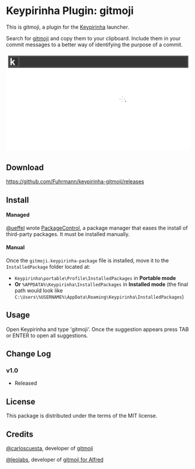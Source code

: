 # Keypirinha Plugin: gitmoji

This is gitmoji, a plugin for the
[Keypirinha](http://keypirinha.com) launcher.

Search for [gitmoji](https://github.com/carloscuesta/gitmoji) and copy them to your clipboard. Include them in your commit messages to a better way of identifying the purpose of a commit.

![Demo](usage.gif)

## Download

https://github.com/Fuhrmann/keypirinha-gitmoji/releases


## Install

#### Managed

[@ueffel](https://github.com/ueffel) wrote [PackageControl](https://github.com/ueffel/Keypirinha-PackageControl), a package manager that eases the install of third-party packages.
It must be installed manually.

#### Manual

Once the `gitmoji.keypirinha-package` file is installed,
move it to the `InstalledPackage` folder located at:

* `Keypirinha\portable\Profile\InstalledPackages` in **Portable mode**
* **Or** `%APPDATA%\Keypirinha\InstalledPackages` in **Installed mode** (the
  final path would look like
  `C:\Users\%USERNAME%\AppData\Roaming\Keypirinha\InstalledPackages`)


## Usage

Open Keypirinha and type 'gitmoji'. Once the suggestion appears press TAB or ENTER to open all suggestions.


## Change Log

### v1.0
* Released

## License

This package is distributed under the terms of the MIT license.

## Credits
[@carloscuesta](https://github.com/carloscuesta), developer of [gitmoji](https://github.com/carloscuesta/gitmoji)

[@leolabs](https://github.com/leolabs), developer of [gitmoji for Alfred](https://github.com/leolabs/alfred-gitmoji/)